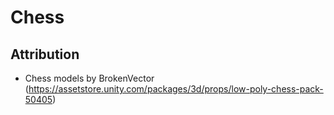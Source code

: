 # Chess

## Attribution

- Chess models by BrokenVector (<https://assetstore.unity.com/packages/3d/props/low-poly-chess-pack-50405>)